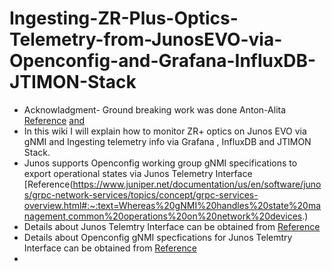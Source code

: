# Ingesting-ZR-Plus-Optics-Telemetry-from-JunosEVO-via-Openconfig-and-Grafana-InfluxDB-JTIMON-Stack
* Acknowladgment- Ground breaking work was done  Anton-Alita [Reference](https://github.com/a-elita) [and](https://community.juniper.net/blogs/anton-elita/2022/07/18/telemetry-collector-and-dataviz-on-junos-evo?CommunityKey=44efd17a-81a6-4306-b5f3-e5f82402d8d3)
* In this wiki I will explain how to monitor ZR+ optics on Junos EVO via gNMI and Ingesting telemetry info via Grafana , InfluxDB and JTIMON Stack.
* Junos supports Openconfig working group gNMI specifications to export operational states via Junos Telemetry Interface [Reference(https://www.juniper.net/documentation/us/en/software/junos/grpc-network-services/topics/concept/grpc-services-overview.html#:~:text=Whereas%20gNMI%20handles%20state%20management,common%20operations%20on%20network%20devices.)
* Details about Junos Telemtry Interface can be obtained from [Reference](https://www.juniper.net/documentation/us/en/software/junos/interfaces-telemetry/topics/concept/junos-telemetry-interface-oveview.html)
* Details about Openconfig gNMI specfications for Junos Telemtry Interface can be obtained from [Reference](https://www.juniper.net/documentation/us/en/software/junos/interfaces-telemetry/topics/concept/open-config-grpc-junos-telemetry-interface-understanding.html)
* 
